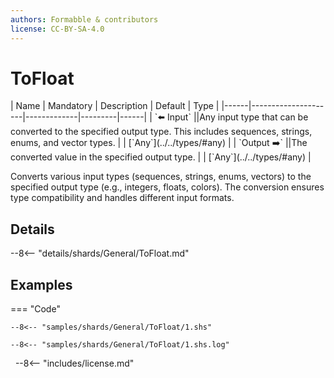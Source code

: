 ```yaml
---
authors: Formabble & contributors
license: CC-BY-SA-4.0
---
```



# ToFloat

<div class="sh-parameters" markdown="1">
| Name | Mandatory | Description | Default | Type |
|------|---------------------|-------------|---------|------|
| `⬅️ Input` ||Any input type that can be converted to the specified output type. This includes sequences, strings, enums, and vector types. | | [`Any`](../../types/#any) |
| `Output ➡️` ||The converted value in the specified output type. | | [`Any`](../../types/#any) |

</div>

Converts various input types (sequences, strings, enums, vectors) to the specified output type (e.g., integers, floats, colors). The conversion ensures type compatibility and handles different input formats.

## Details

--8<-- "details/shards/General/ToFloat.md"


## Examples

=== "Code"

  ```x86asm linenums="1"
  --8<-- "samples/shards/General/ToFloat/1.shs"
  ```

  ```
  --8<-- "samples/shards/General/ToFloat/1.shs.log"
  ```
&nbsp;
--8<-- "includes/license.md"

